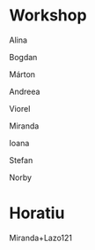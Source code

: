 # Workshop

Alina 

Bogdan

Márton

Andreea

Viorel

Miranda

Ioana

Stefan

Norby


Horatiu
=======
Miranda+Lazo121

